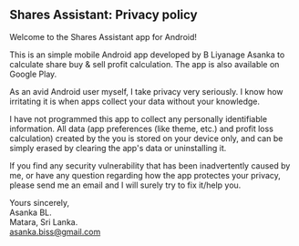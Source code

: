## Shares Assistant: Privacy policy

Welcome to the Shares Assistant app for Android!

This is an simple mobile Android app developed by B Liyanage Asanka to calculate share buy & sell profit calculation. The app is also available on Google Play.

As an avid Android user myself, I take privacy very seriously.
I know how irritating it is when apps collect your data without your knowledge.

I have not programmed this app to collect any personally identifiable information. All data (app preferences (like theme, etc.) and profit loss calculation) created by the you is stored on your device only, and can be simply erased by clearing the app's data or uninstalling it.

If you find any security vulnerability that has been inadvertently caused by me, or have any question regarding how the app protectes your privacy, please send me an email and I will surely try to fix it/help you.

Yours sincerely,  
Asanka BL.  
Matara, Sri Lanka.  
asanka.biss@gmail.com
